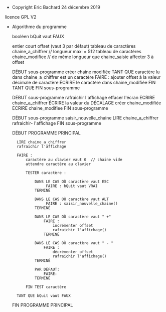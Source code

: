 * Copyright Eric Bachard  24 décembre 2019

 licence GPL V2


* Algorithme du programme

    booléen bQuit vaut FAUX

    entier court offset (vaut 3 par défaut)
    tableau de caractères chaine_a_chiffrer    // longueur maxi = 512
    tableau de caractères chaine_modifiee  // de même longueur que chaine_saisie
    affecter 3 à offset

    DÉBUT sous-programme créer chaîne modifiée
        TANT QUE caractère lu dans chaine_a_chiffrer est un caractère
            FAIRE :
                ajouter offset à la valeur décimale de caractère
                ÉCRIRE le caractère dans chaine_modifiée
        FIN TANT QUE
    FIN sous-programme


    DÉBUT sous-programme rafraichir l'affichage
        effacer l'écran
        ECRIRE chaine_a_chiffrer
        ÉCRIRE la valeur du DÉCALAGE
        créer chaine_modifiée
        ECRIRE chaine_modifiee
    FIN sous-programme

    DÉBUT sous-programme saisir_nouvelle_chaine
        LIRE chaine_a_chiffrer
        rafraichir- l'affichage
    FIN sous-programme


    DÉBUT PROGRAMME PRINCIPAL

        LIRE chaine_a_chiffrer
        rafraichir l'affichage

        FAIRE :
            caractère au clavier vaut 0  // chaine vide
            attendre caractère au clavier

            TESTER caractère :

                DANS LE CAS OÙ caractère vaut ESC
                     FAIRE : bQuit vaut VRAI
                TERMINÉ

                DANS LE CAS OÙ caractère vaut ALT
                     FAIRE : saisir_nouvelle_chaine()
                TERMINÉ

                DANS LE CAS OÙ caractère vaut " +"
                    FAIRE :
                        incrémenter offset
                        rafraichir l'affichage()
                    TERMINÉ

                DANS LE CAS OÙ caractère vaut " - "
                    FAIRE :
                        décrémenter offset
                        rafraichir l'affichage()
                TERMINÉ

                PAR DÉFAUT:
                    FAIRE:
                TERMINÉ

            FIN TEST caractère

        TANT QUE bQuit vaut FAUX

    FIN PROGRAMME PRINCIPAL


